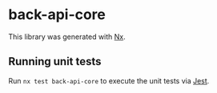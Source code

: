 # back-api-core

This library was generated with [Nx](https://nx.dev).

## Running unit tests

Run `nx test back-api-core` to execute the unit tests via [Jest](https://jestjs.io).
